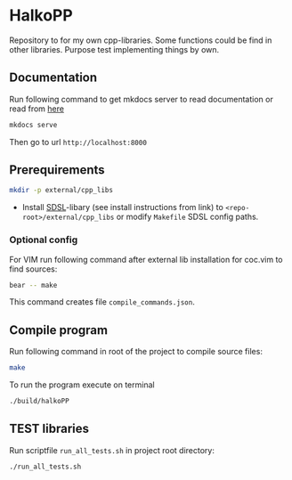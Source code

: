 # HalkoPP

Repository to for my own cpp-libraries. Some functions could be find in other libraries. Purpose test implementing things by own.

## Documentation

Run following command to get mkdocs server to read documentation or read from [here](./docs)

```bash
mkdocs serve
```

Then go to url `http://localhost:8000`

## Prerequirements

```bash
mkdir -p external/cpp_libs
```
* Install [SDSL](https://github.com/simongog/sdsl-lite)-libary (see install instructions from link) to
`<repo-root>/external/cpp_libs` or modify `Makefile` SDSL config paths.

### Optional config

For VIM run following command after external lib installation for coc.vim to find sources:

```bash
bear -- make
```
This command creates file `compile_commands.json`.

## Compile program

Run following command in root of the project to compile source files:

```bash
make
```

To run the program execute on terminal

```bash
./build/halkoPP
```

## TEST libraries

Run scriptfile `run_all_tests.sh` in project root directory:

```bash
./run_all_tests.sh
```
